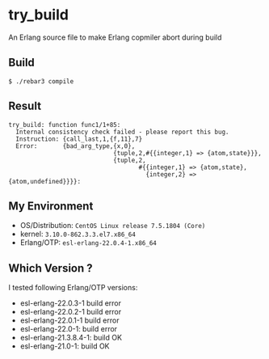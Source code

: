 try_build
=====

An Erlang source file to make Erlang copmiler abort during build

Build
-----

    $ ./rebar3 compile

Result
------

```
try_build: function func1/1+85:
  Internal consistency check failed - please report this bug.
  Instruction: {call_last,1,{f,11},7}
  Error:       {bad_arg_type,{x,0},
                             {tuple,2,#{{integer,1} => {atom,state}}},
                             {tuple,2,
                                    #{{integer,1} => {atom,state},
                                      {integer,2} => {atom,undefined}}}}:
```

My Environment
--------------

* OS/Distribution: `CentOS Linux release 7.5.1804 (Core)`
* kernel: `3.10.0-862.3.3.el7.x86_64`
* Erlang/OTP: `esl-erlang-22.0.4-1.x86_64`

Which Version ?
---------------

I tested following Erlang/OTP versions:

* esl-erlang-22.0.3-1 build error
* esl-erlang-22.0.2-1 build error
* esl-erlang-22.0.1-1 build error
* esl-erlang-22.0-1: build error
* esl-erlang-21.3.8.4-1: build OK
* esl-erlang-21.0-1: build OK
